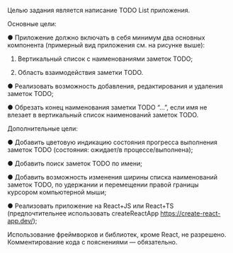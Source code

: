 Целью задания является написание TODO List приложения.
 
Основные цели:

●	Приложение должно включать в себя минимум два основных компонента (примерный вид приложения см. на рисунке выше):

1)	Вертикальный список с наименованиями заметок TODO;

2)	Область взаимодействия заметки TODO.


●	Реализовать возможность добавления, редактирования и удаления заметок TODO;

●	Обрезать конец наименования заметки TODO “…”, если имя не влезает в вертикальный список наименований заметок TODO.


Дополнительные цели:

●	Добавить цветовую индикацию состояния прогресса выполнения заметок TODO (состояния: ожидает/в процессе/выполнена);

●	Добавить поиск заметок TODO по имени;

●	Добавить возможность изменения ширины списка наименований заметок TODO, по удержании и перемещении правой границы курсором компьютерной мыши;

●	Реализовать приложение на React+JS или React+TS (предпочтительнее использовать createReactApp https://create-react-app.dev/);


Использование фреймворков и библиотек, кроме React, не разрешено. Комментирование кода с пояснениями — обязательно.
